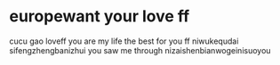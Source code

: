 # europewant your love ff
cucu
gao
loveff
you are my life
the best for you ff
niwukequdai
sifengzhengbanizhui
you saw me through
nizaishenbianwogeinisuoyou

